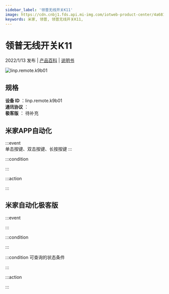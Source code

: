 ```yaml
---
sidebar_label: '领普无线开关K11'
image: https://cdn.cnbj1.fds.api.mi-img.com/iotweb-product-center/4a68147cddaaf626bf6b2761f5e5b9c8_1640584416694.png?GalaxyAccessKeyId=AKVGLQWBOVIRQ3XLEW&Expires=9223372036854775807&Signature=ZFHXvcgUS0S0osFxtSRezpuaUtQ=
keywords: 米家, 领普, 领普无线开关K11, 
---
```

# 领普无线开关K11

2022/1/13 发布 | [产品百科](https://home.mi.com/webapp/content/baike/product/index.html?model=linp.remote.k9b01/) | [说明书](https://home.mi.com/views/introduction.html?model=linp.remote.k9b01&region=cn)

![linp.remote.k9b01](https://cdn.cnbj1.fds.api.mi-img.com/iotweb-product-center/4a68147cddaaf626bf6b2761f5e5b9c8_1640584416694.png?GalaxyAccessKeyId=AKVGLQWBOVIRQ3XLEW&Expires=9223372036854775807&Signature=ZFHXvcgUS0S0osFxtSRezpuaUtQ=)

## 规格  
> 
**设备 ID** ：linp.remote.k9b01  
**通讯协议** ：  
**极客版**  ： 待补充 


## 米家APP自动化  

:::event  
单击按键、双击按键、长按按键
:::

:::condition  

:::

:::action   

:::

## 米家自动化极客版  

:::event  

:::

:::condition  

:::

:::condition 可查询的状态条件  

:::

:::action  

:::

        
